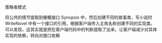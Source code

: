 策略者模式

将公共的情节提取到梗概接口 Synopsis 中，然后创建不同的故事类，写小说时WriteNovel 中有一个接口的引用，根据客户端传入主角名称创建不同的实现类。
可以发现，这其实就是把在客户端代码中的判断提取了出来，让客户端减少对具体实现的依赖，转向对接口依赖